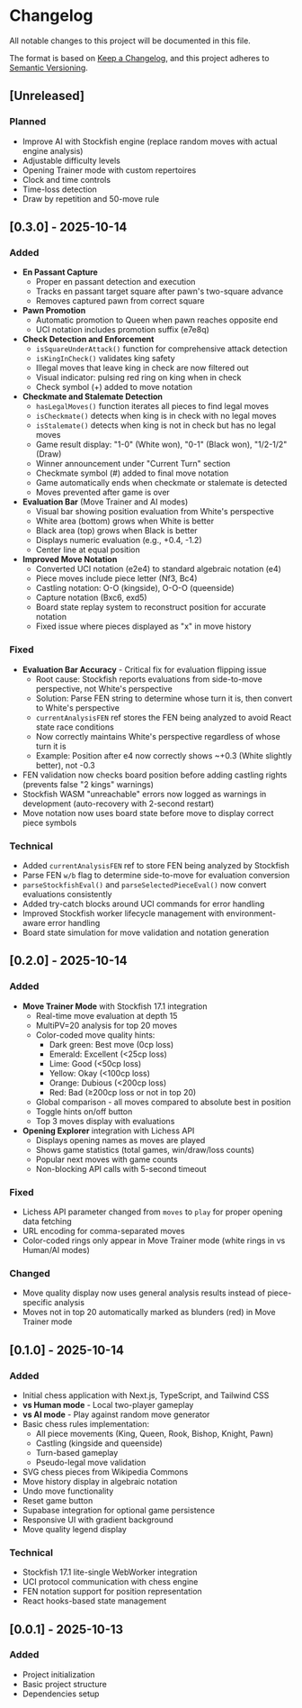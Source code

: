 # Changelog

All notable changes to this project will be documented in this file.

The format is based on [Keep a Changelog](https://keepachangelog.com/en/1.0.0/),
and this project adheres to [Semantic Versioning](https://semver.org/spec/v2.0.0.html).

## [Unreleased]

### Planned
- Improve AI with Stockfish engine (replace random moves with actual engine analysis)
- Adjustable difficulty levels
- Opening Trainer mode with custom repertoires
- Clock and time controls
- Time-loss detection
- Draw by repetition and 50-move rule

## [0.3.0] - 2025-10-14

### Added
- **En Passant Capture**
  - Proper en passant detection and execution
  - Tracks en passant target square after pawn's two-square advance
  - Removes captured pawn from correct square
- **Pawn Promotion**
  - Automatic promotion to Queen when pawn reaches opposite end
  - UCI notation includes promotion suffix (e7e8q)
- **Check Detection and Enforcement**
  - `isSquareUnderAttack()` function for comprehensive attack detection
  - `isKingInCheck()` validates king safety
  - Illegal moves that leave king in check are now filtered out
  - Visual indicator: pulsing red ring on king when in check
  - Check symbol (+) added to move notation
- **Checkmate and Stalemate Detection**
  - `hasLegalMoves()` function iterates all pieces to find legal moves
  - `isCheckmate()` detects when king is in check with no legal moves
  - `isStalemate()` detects when king is not in check but has no legal moves
  - Game result display: "1-0" (White won), "0-1" (Black won), "1/2-1/2" (Draw)
  - Winner announcement under "Current Turn" section
  - Checkmate symbol (#) added to final move notation
  - Game automatically ends when checkmate or stalemate is detected
  - Moves prevented after game is over
- **Evaluation Bar** (Move Trainer and AI modes)
  - Visual bar showing position evaluation from White's perspective
  - White area (bottom) grows when White is better
  - Black area (top) grows when Black is better
  - Displays numeric evaluation (e.g., +0.4, -1.2)
  - Center line at equal position
- **Improved Move Notation**
  - Converted UCI notation (e2e4) to standard algebraic notation (e4)
  - Piece moves include piece letter (Nf3, Bc4)
  - Castling notation: O-O (kingside), O-O-O (queenside)
  - Capture notation (Bxc6, exd5)
  - Board state replay system to reconstruct position for accurate notation
  - Fixed issue where pieces displayed as "x" in move history

### Fixed
- **Evaluation Bar Accuracy** - Critical fix for evaluation flipping issue
  - Root cause: Stockfish reports evaluations from side-to-move perspective, not White's perspective
  - Solution: Parse FEN string to determine whose turn it is, then convert to White's perspective
  - `currentAnalysisFEN` ref stores the FEN being analyzed to avoid React state race conditions
  - Now correctly maintains White's perspective regardless of whose turn it is
  - Example: Position after e4 now correctly shows ~+0.3 (White slightly better), not -0.3
- FEN validation now checks board position before adding castling rights (prevents false "2 kings" warnings)
- Stockfish WASM "unreachable" errors now logged as warnings in development (auto-recovery with 2-second restart)
- Move notation now uses board state before move to display correct piece symbols

### Technical
- Added `currentAnalysisFEN` ref to store FEN being analyzed by Stockfish
- Parse FEN `w/b` flag to determine side-to-move for evaluation conversion
- `parseStockfishEval()` and `parseSelectedPieceEval()` now convert evaluations consistently
- Added try-catch blocks around UCI commands for error handling
- Improved Stockfish worker lifecycle management with environment-aware error handling
- Board state simulation for move validation and notation generation

## [0.2.0] - 2025-10-14

### Added
- **Move Trainer Mode** with Stockfish 17.1 integration
  - Real-time move evaluation at depth 15
  - MultiPV=20 analysis for top 20 moves
  - Color-coded move quality hints:
    - Dark green: Best move (0cp loss)
    - Emerald: Excellent (<25cp loss)
    - Lime: Good (<50cp loss)
    - Yellow: Okay (<100cp loss)
    - Orange: Dubious (<200cp loss)
    - Red: Bad (≥200cp loss or not in top 20)
  - Global comparison - all moves compared to absolute best in position
  - Toggle hints on/off button
  - Top 3 moves display with evaluations
- **Opening Explorer** integration with Lichess API
  - Displays opening names as moves are played
  - Shows game statistics (total games, win/draw/loss counts)
  - Popular next moves with game counts
  - Non-blocking API calls with 5-second timeout

### Fixed
- Lichess API parameter changed from `moves` to `play` for proper opening data fetching
- URL encoding for comma-separated moves
- Color-coded rings only appear in Move Trainer mode (white rings in vs Human/AI modes)

### Changed
- Move quality display now uses general analysis results instead of piece-specific analysis
- Moves not in top 20 automatically marked as blunders (red) in Move Trainer mode

## [0.1.0] - 2025-10-14

### Added
- Initial chess application with Next.js, TypeScript, and Tailwind CSS
- **vs Human mode** - Local two-player gameplay
- **vs AI mode** - Play against random move generator
- Basic chess rules implementation:
  - All piece movements (King, Queen, Rook, Bishop, Knight, Pawn)
  - Castling (kingside and queenside)
  - Turn-based gameplay
  - Pseudo-legal move validation
- SVG chess pieces from Wikipedia Commons
- Move history display in algebraic notation
- Undo move functionality
- Reset game button
- Supabase integration for optional game persistence
- Responsive UI with gradient background
- Move quality legend display

### Technical
- Stockfish 17.1 lite-single WebWorker integration
- UCI protocol communication with chess engine
- FEN notation support for position representation
- React hooks-based state management

## [0.0.1] - 2025-10-13

### Added
- Project initialization
- Basic project structure
- Dependencies setup
